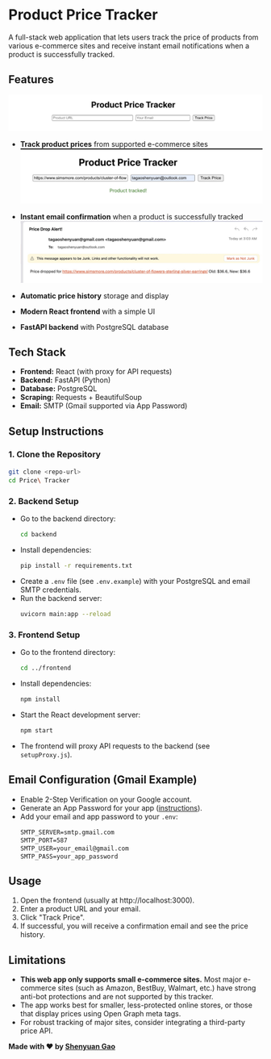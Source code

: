 # Product Price Tracker

A full-stack web application that lets users track the price of products from various e-commerce sites and receive instant email notifications when a product is successfully tracked.

## Features
![App Screenshot](images/demo1.jpg)
- **Track product prices** from supported e-commerce sites
![App Screenshot](images/demo2.jpg)


- **Instant email confirmation** when a product is successfully tracked
![App Screenshot](images/demo3.jpg)

- **Automatic price history** storage and display
- **Modern React frontend** with a simple UI
- **FastAPI backend** with PostgreSQL database

## Tech Stack
- **Frontend:** React (with proxy for API requests)
- **Backend:** FastAPI (Python)
- **Database:** PostgreSQL
- **Scraping:** Requests + BeautifulSoup
- **Email:** SMTP (Gmail supported via App Password)

## Setup Instructions

### 1. Clone the Repository
```bash
git clone <repo-url>
cd Price\ Tracker
```

### 2. Backend Setup
- Go to the backend directory:
  ```bash
  cd backend
  ```
- Install dependencies:
  ```bash
  pip install -r requirements.txt
  ```
- Create a `.env` file (see `.env.example`) with your PostgreSQL and email SMTP credentials.
- Run the backend server:
  ```bash
  uvicorn main:app --reload
  ```

### 3. Frontend Setup
- Go to the frontend directory:
  ```bash
  cd ../frontend
  ```
- Install dependencies:
  ```bash
  npm install
  ```
- Start the React development server:
  ```bash
  npm start
  ```
- The frontend will proxy API requests to the backend (see `setupProxy.js`).

## Email Configuration (Gmail Example)
- Enable 2-Step Verification on your Google account.
- Generate an App Password for your app ([instructions](https://support.google.com/accounts/answer/185833?hl=en)).
- Add your email and app password to your `.env`:
  ```
  SMTP_SERVER=smtp.gmail.com
  SMTP_PORT=587
  SMTP_USER=your_email@gmail.com
  SMTP_PASS=your_app_password
  ```

## Usage
1. Open the frontend (usually at http://localhost:3000).
2. Enter a product URL and your email.
3. Click "Track Price".
4. If successful, you will receive a confirmation email and see the price history.

## Limitations
- **This web app only supports small e-commerce sites.** Most major e-commerce sites (such as Amazon, BestBuy, Walmart, etc.) have strong anti-bot protections and are not supported by this tracker.
- The app works best for smaller, less-protected online stores, or those that display prices using Open Graph meta tags.
- For robust tracking of major sites, consider integrating a third-party price API.


**Made with ❤️ by [Shenyuan Gao](https://github.com/gaoshenyuan)**
